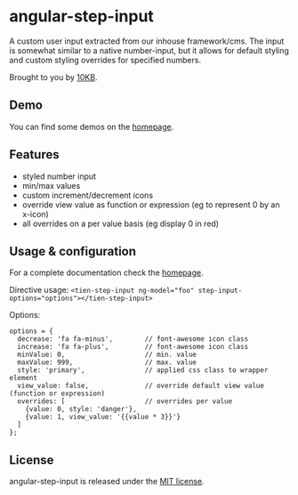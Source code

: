 angular-step-input
==================

A custom user input extracted from our inhouse framework/cms. The input is somewhat similar to a native number-input,
but it allows for default styling and custom styling overrides for specified numbers.

Brought to you by [10KB](https://10kb.nl/).

## Demo

You can find some demos on the [homepage](http://angular-step-input.10kb.nl).

## Features

- styled number input
- min/max values
- custom increment/decrement icons
- override view value as function or expression (eg to represent 0 by an x-icon)
- all overrides on a per value basis (eg display 0 in red)

## Usage & configuration

For a complete documentation check the [homepage](http://angular-step-input.10kb.nl).

Directive usage:
`<tien-step-input ng-model="foo" step-input-options="options"></tien-step-input>`

Options:
```
options = {
  decrease: 'fa fa-minus',        // font-awesome icon class
  increase: 'fa fa-plus',         // font-awesome icon class
  minValue: 0,                    // min. value
  maxValue: 999,                  // max. value
  style: 'primary',               // applied css class to wrapper element
  view_value: false,              // override default view value (function or expression)
  overrides: [                    // overrides per value
    {value: 0, style: 'danger'},
    {value: 1, view_value: '{{value * 3}}'}
  ]               
};
```

## License

angular-step-input is released under the [MIT license](https://10kb.mit-license.org/). 

